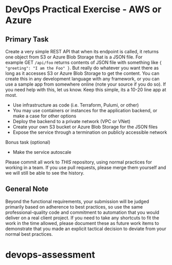 # DevOps Practical Exercise - AWS or Azure

## Primary Task

Create a very simple REST API that when its endpoint is called, it returns one object from S3 or Azure Blob Storage that is a JSON file. For example GET `/api/foo` returns contents of JSON file with something like `{ "greeting": "I am the Foo" }`. But really do whatever you want there as long as it accesses S3 or Azure Blob Storage to get the content. You can create this in any development language with any framework, or you can use a sample app from somewhere online (note your source if you do so). If you need help with this, let us know. Keep this simple, its a 10-20 line app at most.

- Use infrastructure as code (i.e. Terraform, Pulumi, or other)
- You may use containers or instances for the application backend, or make a case for other options
- Deploy the backend to a private network (VPC or VNet)
- Create your own S3 bucket or Azure Blob Storage for the JSON files
- Expose the service through a termination on publicly accessible network

Bonus task (optional)

- Make the service autoscale

Please commit all work to _THIS_ repository, using normal practices for working in a team. If you use pull requests, please merge them yourself and we will still be able to see the history.

## General Note

Beyond the functional requirements, your submission will be judged primarily based on adherence to best practices, so use the same professional-quality code and commitment to automation that you would deliver on a real client project. If you need to take any shortcuts to fit the work in the time allowed, please document these as future work items to demonstrate that you made an explicit tactical decision to deviate from your normal best practices.
# devops-assessment
